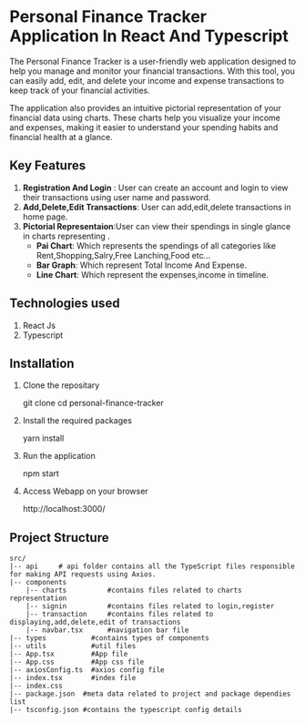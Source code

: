 # Personal Finance Tracker Application In React And Typescript

The Personal Finance Tracker is a user-friendly web application designed to help you manage and monitor your financial transactions. With this tool, you can easily add, edit, and delete your income and expense transactions to keep track of your financial activities.

The application also provides an intuitive pictorial representation of your financial data using charts. These charts help you visualize your income and expenses, making it easier to understand your spending habits and financial health at a glance.

## Key Features

1. **Registration And Login** : User can create an account and login to view their transactions using user name and password.
2. **Add,Delete,Edit Transactions**: User can add,edit,delete transactions in home page.
3. **Pictorial Representaion**:User can view their spendings in single glance in charts representing .
     * **Pai Chart**: Which represents the spendings of all categories like Rent,Shopping,Salry,Free Lanching,Food etc...
     * **Bar Graph**: Which represent Total Income And Expense.
     * **Line Chart**: Which represent the expenses,income in timeline.

## Technologies used

1. React Js
2. Typescript

## Installation

1. Clone the repositary

    git clone <repository-url>
    cd personal-finance-tracker

2. Install the required packages

    yarn install

3. Run the application

    npm start

4. Access Webapp on your browser 

    http://localhost:3000/

## Project Structure 
```
src/
|-- api     # api folder contains all the TypeScript files responsible for making API requests using Axios.
|-- components 
    |-- charts          #contains files related to charts representation
    |-- signin          #contains files related to login,register
    |-- transaction     #contains files related to displaying,add,delete,edit of transactions 
    |-- navbar.tsx      #navigation bar file
|-- types           #contains types of components
|-- utils           #util files
|-- App.tsx         #App file
|-- App.css         #App css file
|-- axiosConfig.ts  #axios config file
|-- index.tsx       #index file
|-- index.css
|-- package.json  #meta data related to project and package dependies list
|-- tsconfig.json #contains the typescript config details
```




   
